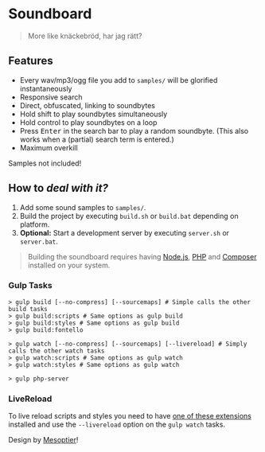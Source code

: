 # Soundboard
> More like knäckebröd, har jag rätt?

## Features
 - Every wav/mp3/ogg file you add to `samples/` will be glorified instantaneously
 - Responsive search
 - Direct, obfuscated, linking to soundbytes
 - Hold shift to play soundbytes simultaneously
 - Hold control to play soundbytes on a loop
 - Press <kbd>Enter</kbd> in the search bar to play a random soundbyte. (This also works when a (partial) search term is entered.)
 - Maximum overkill

Samples not included!

## How to _deal with it?_
 1. Add some sound samples to `samples/`.
 2. Build the project by executing `build.sh` or `build.bat` depending on platform.
 3. __Optional:__ Start a development server by executing `server.sh` or `server.bat`.

> Building the soundboard requires having [Node.js](https://nodejs.org/), [PHP](https://secure.php.net/) and [Composer](https://getcomposer.org/) installed on your system.

### Gulp Tasks
```shell
> gulp build [--no-compress] [--sourcemaps] # Simple calls the other build tasks
> gulp build:scripts # Same options as gulp build
> gulp build:styles # Same options as gulp build
> gulp build:fontello

> gulp watch [--no-compress] [--sourcemaps] [--livereload] # Simply calls the other watch tasks
> gulp watch:scripts # Same options as gulp watch
> gulp watch:styles # Same options as gulp watch

> gulp php-server
```

### LiveReload
To live reload scripts and styles you need to have [one of these extensions](http://livereload.com/extensions/) installed and use the `--livereload` option on the `gulp watch` tasks.

Design by [Mesoptier](https://github.com/mesoptier)!
